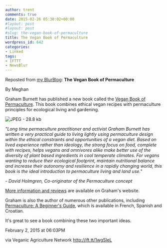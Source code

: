```yaml
---
author: trent
comments: true
date: 2015-02-26 05:30:02+00:00
#layout: post
#layout: post
#slug: the-vegan-book-of-permaculture
title: The Vegan Book of Permaculture
wordpress_id: 642
categories:
- Linked
tags:
- IFTTT
- NewsBlur
---
```


Reposted from [my BlurBlog](http://ift.tt/1vnmZ8P): **The Vegan Book of Permaculture**  

By Meghan  
  



Graham Burnett has published a new book called the [Vegan Book of Permaculture](http://ift.tt/1AtOv6Z). This book combines ethical vegan recipes with permaculture principles for ecological living and gardening.





![JPEG - 28.8 kb](http://ift.tt/1wgSn6m)




_"Long time permaculture practitioner and activist Graham Burnett has written a very practical guide to living lightly using permaculture design within the ethical constraints and opportunities of a vegan diet. Based on lived experience rather than ideology, the strong focus on food, complete with recipes, helps vegans and omnivores alike make better use of the diversity of plant based ingredients in cool temperate climates. For vegans wanting to reduce their ecological footprint, maintain nutritional balance and increase their autonomy and resilience in a rapidly changing world, this book is the ideal introduction to permaculture living and land use."_

_- David Holmgren, Co-originator of the Permaculture concept_

[More information and reviews](http://ift.tt/1AtOv6Z) are available on Graham's website.

Graham is also the author of numerous other publications, including [Permaculture: A Beginner's Guide](http://ift.tt/1AtOv70), which is available in French, Spanish and Croatian.

  
  

It's great to see a book combining these two important ideas.   
  

February 2, 2015 at 06:03PM  

via Veganic Agriculture Network http://ift.tt/1wgSleL
